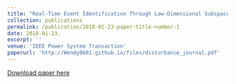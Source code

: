 ```yaml
---
title: "Real-Time Event Identification Through Low-Dimensional Subspace Characterization of High-Dimensional Synchrophasor Data"
collection: publications
permalink: /publication/2018-01-23-paper-title-number-1 
date: 2018-01-23.
excerpt: ''
venue: 'IEEE Power System Transaction'
paperurl: 'http://Wendy0601.github.io/files/disturbance_journal.pdf' 
--- 
```

[Download paper here](http://Wendy0601.github.io/files/disturbance_journal.pdf)
 
